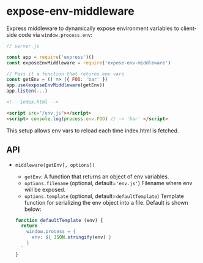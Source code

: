 # expose-env-middleware

Express middleware to dynamically expose environment variables to client-side code via `window.process.env`:

```js
// server.js

const app = require('express')()
const exposeEnvMiddleware = require('expose-env-middleware')

// Pass it a function that returns env vars
const getEnv = () => ({ FOO: 'bar' })
app.use(exposeEnvMiddleware(getEnv))
app.listen(...)
```
```html
<!-- index.html -->

<script src="/env.js"></script>
<script> console.log(process.env.FOO) // -> 'bar' </script>
```

This setup allows env vars to reload each time index.html is fetched.

## API

* `middleware(getEnv[, options])`
  * `getEnv`: A function that returns an object of env variables.
  * `options.filename` (optional, default=`'env.js'`) Filename where env will be exposed.
  * `options.template` (optional, default=`defaultTemplate`) Template function for serializing the env object into a file. Default is shown below:


  ```js
  function defaultTemplate (env) {
    return `
      window.process = {
        env: ${ JSON.stringify(env) }
      }  
    `
  }
  ```


